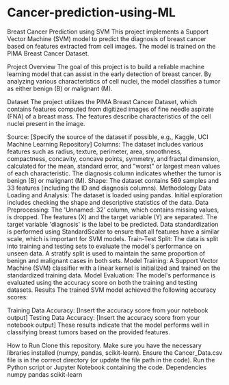 # Cancer-prediction-using-ML

Breast Cancer Prediction using SVM
This project implements a Support Vector Machine (SVM) model to predict the diagnosis of breast cancer based on features extracted from cell images. The model is trained on the PIMA Breast Cancer Dataset.

Project Overview
The goal of this project is to build a reliable machine learning model that can assist in the early detection of breast cancer. By analyzing various characteristics of cell nuclei, the model classifies a tumor as either benign (B) or malignant (M).

Dataset
The project utilizes the PIMA Breast Cancer Dataset, which contains features computed from digitized images of fine needle aspirate (FNA) of a breast mass. The features describe characteristics of the cell nuclei present in the image.

Source: [Specify the source of the dataset if possible, e.g., Kaggle, UCI Machine Learning Repository]
Columns: The dataset includes various features such as radius, texture, perimeter, area, smoothness, compactness, concavity, concave points, symmetry, and fractal dimension, calculated for the mean, standard error, and "worst" or largest mean values of each characteristic. The diagnosis column indicates whether the tumor is benign (B) or malignant (M).
Shape: The dataset contains 569 samples and 33 features (including the ID and diagnosis columns).
Methodology
Data Loading and Analysis: The dataset is loaded using pandas. Initial exploration includes checking the shape and descriptive statistics of the data.
Data Preprocessing:
The 'Unnamed: 32' column, which contains missing values, is dropped.
The features (X) and the target variable (Y) are separated.
The target variable 'diagnosis' is the label to be predicted.
Data standardization is performed using StandardScaler to ensure that all features have a similar scale, which is important for SVM models.
Train-Test Split: The data is split into training and testing sets to evaluate the model's performance on unseen data. A stratify split is used to maintain the same proportion of benign and malignant cases in both sets.
Model Training: A Support Vector Machine (SVM) classifier with a linear kernel is initialized and trained on the standardized training data.
Model Evaluation: The model's performance is evaluated using the accuracy score on both the training and testing datasets.
Results
The trained SVM model achieved the following accuracy scores:

Training Data Accuracy: [Insert the accuracy score from your notebook output]
Testing Data Accuracy: [Insert the accuracy score from your notebook output]
These results indicate that the model performs well in classifying breast tumors based on the provided features.

How to Run
Clone this repository.
Make sure you have the necessary libraries installed (numpy, pandas, scikit-learn).
Ensure the Cancer_Data.csv file is in the correct directory (or update the file path in the code).
Run the Python script or Jupyter Notebook containing the code.
Dependencies
numpy
pandas
scikit-learn
